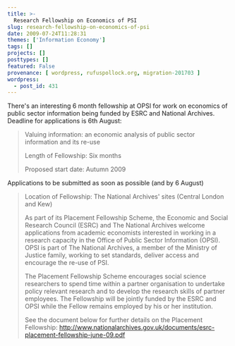 ```yaml
---
title: >-
  Research Fellowship on Economics of PSI
slug: research-fellowship-on-economics-of-psi
date: 2009-07-24T11:28:31
themes: ['Information Economy']
tags: []
projects: []
posttypes: []
featured: False
provenance: [ wordpress, rufuspollock.org, migration-201703 ]
wordpress:
  - post_id: 431
---
```


There's an interesting 6 month fellowship at OPSI for work on economics of public sector information being funded by ESRC and National Archives. Deadline for applications is 6th August:

> Valuing information: an economic analysis of public sector information and its re-use
>
> Length of Fellowship: Six months
>
> Proposed start date: Autumn 2009
> 
Applications to be submitted as soon as possible (and by 6 August)
>
> Location of Fellowship: The National Archives' sites (Central London and
Kew)
>
> As part of its Placement Fellowship Scheme, the Economic and Social Research Council (ESRC) and The National Archives welcome applications from academic economists interested in working in a research capacity in the Office of Public Sector Information (OPSI). OPSI is part of The National Archives, a member of the Ministry of Justice family, working to set standards, deliver access and encourage the re-use of PSI.
>
> The Placement Fellowship Scheme encourages social science researchers to spend time within a partner organisation to undertake policy relevant research and to develop the research skills of partner employees. The Fellowship will be jointly funded by the ESRC and OPSI while the Fellow remains employed by his or her institution.
>
> See the document below for further details on the Placement Fellowship: <http://www.nationalarchives.gov.uk/documents/esrc-placement-fellowship-june-09.pdf>

